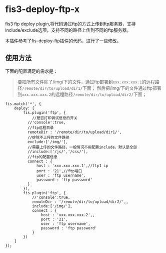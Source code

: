 # fis3-deploy-ftp-x
fis3 ftp deploy plugin,将代码通过ftp的方式上传到ftp服务器，支持include/exclude选项，支持不同的路径上传到不同的ftp服务器。

本插件参考了fis-deploy-ftp插件的代码，进行了一些修改。


## 使用方法
下面的配置满足的需求是：
>要把所有文件除了/img/下的文件，通过ftp部署到`xxx.xxx.xxx.1`的远程路径`/remote/dir/to/upload/dir1/`下面；
>然后把/img/下的文件通过ftp部署到`xxx.xxx.xxx.2`的远程路径`/remote/dir/to/upload/dir2/`下面；

```
fis.match('*', {
    deploy: [
        fis.plugin('ftp', {
        	//是否打印调试信息的开关
          //'console':true,
          //ftp远程目录
          remoteDir : '/remote/dir/to/upload/dir1/',
          //排除不上传的文件路径
          exclude:['/img/'],
          //需要上传的文件路径，一般情况不用配置include，默认是全部
          //include:['/js/','/css/'],
          //ftp的配置信息
          connect : {
              host : 'xxx.xxx.xxx.1',//ftp1 ip 
              port : '21',//ftp端口
              user : 'ftp username',
              password : 'ftp password'
          }
        }),
        fis.plugin('ftp', {
            //'console':true,
            remoteDir : '/remote/dir/to/upload/dir2/',,
            include:['/img/'],
            connect : {
                host : 'xxx.xxx.xxx.2',,
                port : '21',
                user : 'ftp username',
              	password : 'ftp password'
            }
        })
    ]
});
```

